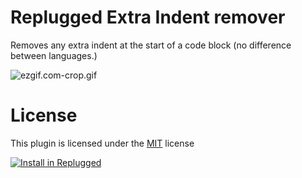 # Replugged Extra Indent remover

Removes any extra indent at the start of a code block (no difference between languages.)

![ezgif.com-crop.gif](..%2F..%2FPictures%2Fezgif.com-crop.gif)

# License

This plugin is licensed under the [MIT](https://opensource.org/license/mit/) license

[![Install in Replugged](https://img.shields.io/badge/-Install%20in%20Replugged-blue?style=for-the-badge&logo=none)](https://replugged.dev/install?identifier=com.arshiaaghaei.ExtraIndentRemover&source=store)
